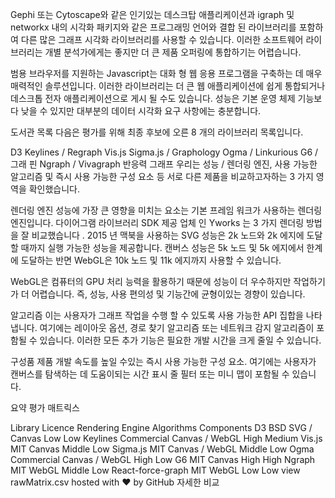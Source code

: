 Gephi 또는 Cytoscape와 같은 인기있는 데스크탑 애플리케이션과 igraph 및 networkx 내의 시각화 패키지와 같은 프로그래밍 언어와 결합 된 라이브러리를 포함하여 다른 많은 그래프 시각화 라이브러리를 사용할 수 있습니다. 이러한 소프트웨어 라이브러리는 개별 분석가에게는 좋지만 더 큰 제품 오퍼링에 통합하기는 어렵습니다.

범용 브라우저를 지원하는 Javascript는 대화 형 웹 응용 프로그램을 구축하는 데 매우 매력적인 솔루션입니다. 이러한 라이브러리는 더 큰 웹 애플리케이션에 쉽게 통합되거나 데스크톱 전자 애플리케이션으로 게시 될 수도 있습니다. 성능은 기본 운영 체제 기능보다 낮을 수 있지만 대부분의 데이터 시각화 요구 사항에는 충분합니다.

도서관 목록
다음은 평가를 위해 최종 후보에 오른 8 개의 라이브러리 목록입니다.

D3
Keylines / Regraph
Vis.js
Sigma.js / Graphology
Ogma / Linkurious
G6 / 그래 핀
Ngraph / Vivagraph
반응력 그래프
우리는 성능 / 렌더링 엔진, 사용 가능한 알고리즘 및 즉시 사용 가능한 구성 요소 등 서로 다른 제품을 비교하고자하는 3 가지 영역을 확인했습니다.

렌더링 엔진
성능에 가장 큰 영향을 미치는 요소는 기본 프레임 워크가 사용하는 렌더링 엔진입니다. 다이어그램 라이브러리 SDK 제공 업체 인 Yworks 는 3 가지 렌더링 방법을 잘 비교했습니다 . 2015 년 맥북을 사용하는 SVG 성능은 2k 노드와 2k 에지에 도달 할 때까지 실행 가능한 성능을 제공합니다. 캔버스 성능은 5k 노드 및 5k 에지에서 한계에 도달하는 반면 WebGL은 10k 노드 및 11k 에지까지 사용할 수 있습니다.

WebGL은 컴퓨터의 GPU 처리 능력을 활용하기 때문에 성능이 더 우수하지만 작업하기가 더 어렵습니다. 즉, 성능, 사용 편의성 및 기능간에 균형이있는 경향이 있습니다.

알고리즘
이는 사용자가 그래프 작업을 수행 할 수 있도록 사용 가능한 API 집합을 나타냅니다. 여기에는 레이아웃 옵션, 경로 찾기 알고리즘 또는 네트워크 감지 알고리즘이 포함될 수 있습니다. 이러한 모든 추가 기능은 필요한 개발 시간을 크게 줄일 수 있습니다.

구성품
제품 개발 속도를 높일 수있는 즉시 사용 가능한 구성 요소. 여기에는 사용자가 캔버스를 탐색하는 데 도움이되는 시간 표시 줄 필터 또는 미니 맵이 포함될 수 있습니다.

요약 평가 매트릭스

Library	Licence	Rendering Engine	Algorithms	Components
D3	BSD	SVG / Canvas	Low	Low
Keylines	Commercial	Canvas / WebGL	High	Medium
Vis.js	MIT	Canvas	Middle	Low
Sigma.js	MIT	Canvas / WebGL	Middle	Low
Ogma	Commercial	Canvas / WebGL	High	Low
G6	MIT	Canvas	High	High
Ngraph	MIT	WebGL	Middle	Low
React-force-graph	MIT	WebGL	Low	Low
view rawMatrix.csv hosted with ❤ by GitHub
자세한 비교
